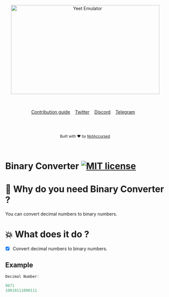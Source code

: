 <p align="center">
    <img width="469" height="282" src="https://i.imgur.com/Jwyz6d9.png" alt="Yeet Emulator">
    <br>
    <br>
    <br>
</p>

<p align="center">
    <a href="https://github.com/NotAccursed/Yeet-Emulator/issues">Contribution guide</a>&nbsp;&nbsp;&nbsp;
    <a href="https://twitter.com/ga_asaro">Twitter</a>&nbsp;&nbsp;&nbsp;
    <a href="https://discordapp.com/invite/f55n5tM">Discord</a>&nbsp;&nbsp;&nbsp;
    <a href="https://t.me/notaccursedtelegram">Telegram</a>&nbsp;&nbsp;&nbsp;
</p>

<br>

<br>

<p align="center">
  <sub>Built with ❤︎ by <a href="https://twitter.com/ga_asaro">NotAccursed</a></sub>
</p>
<br>

# Binary Converter [![MIT license](https://img.shields.io/badge/License-MIT-blue.svg)](https://lbesson.mit-license.org/)


# 📜 Why do you need Binary Converter ?

You can convert decimal numbers to binary numbers.

# 💥 What does it do ?

- [x] Convert decimal numbers to binary numbers.

## Example
```C
Decimal Number:

9671
10010111000111
```
